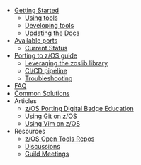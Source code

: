   - [Getting Started](/Guides/QuickStart.md)
    - [Using tools](/Guides/using.md)
    - [Developing tools](/Guides/developing.md)
    - [Updating the Docs](/Guides/../UpdateDocs.md)
  - [Available ports](/Latest.md)
    - [Current Status](/Progress.md)
  - [Porting to z/OS guide](/Guides/Porting.md)
    - [Leveraging the zoslib library](/Guides/Zoslib.md)
    - [CI/CD pipeline](/Guides/Pipeline.md)
    - [Troubleshooting](/Guides/CommonSolutions.md)
  - [FAQ](/Guides/FAQ.md)
  - [Common Solutions](/Guides/CommonSolutions.md)
  - Articles
    - [z/OS Porting Digital Badge Education](/Guides/EducationOnZOS.md)
    - [Using Git on z/OS](/Guides/GitOnZOS.md)
    - [Using Vim on z/OS](/Guides/VimOnZOS.md)
  - Resources
    - [z/OS Open Tools Repos](https://github.com/ZOSOpenTools)
    - [Discussions](https://github.com/ZOSOpenTools/meta/discussions)
    - [Guild Meetings](https://github.com/ZOSOpenTools/meta/discussions/categories/guild)
